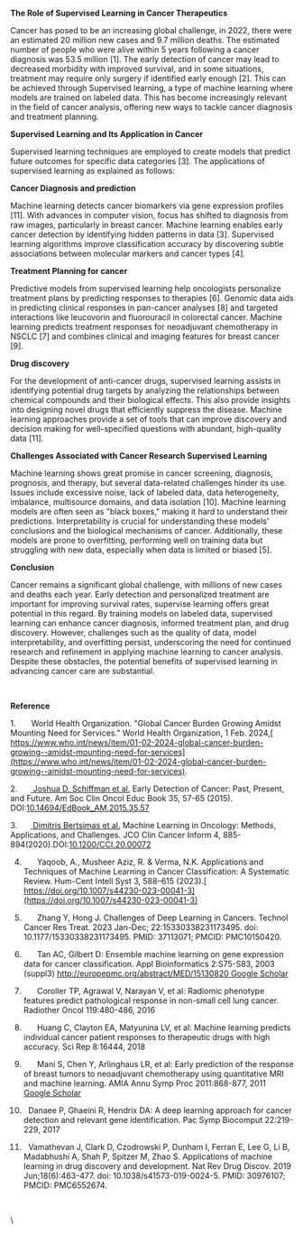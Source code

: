**The Role of Supervised Learning in Cancer Therapeutics**

Cancer has posed to be an increasing global challenge, in 2022, there were an estimated 20 million new cases and 9.7 million deaths. The estimated number of people who were alive within 5 years following a cancer diagnosis was 53.5 million [1]. The early detection of cancer may lead to decreased morbidity with improved survival, and in some situations, treatment may require only surgery if identified early enough [2]. This can be achieved through Supervised learning, a type of machine learning where models are trained on labeled data. This has become increasingly relevant in the field of cancer analysis, offering new ways to tackle cancer diagnosis and treatment planning.

**Supervised Learning and Its Application in Cancer**

Supervised learning techniques are employed to create models that predict future outcomes for specific data categories [3]. The applications of supervised learning as explained as follows:

**Cancer Diagnosis and prediction**

Machine learning detects cancer biomarkers via gene expression profiles [11]. With advances in computer vision, focus has shifted to diagnosis from raw images, particularly in breast cancer. Machine learning enables early cancer detection by identifying hidden patterns in data [3]. Supervised learning algorithms improve classification accuracy by discovering subtle associations between molecular markers and cancer types [4].

**Treatment Planning for cancer**

Predictive models from supervised learning help oncologists personalize treatment plans by predicting responses to therapies [6]. Genomic data aids in predicting clinical responses in pan-cancer analyses [8] and targeted interactions like leucovorin and fluorouracil in colorectal cancer. Machine learning predicts treatment responses for neoadjuvant chemotherapy in NSCLC [7] and combines clinical and imaging features for breast cancer [9].

**Drug discovery**

For the development of anti-cancer drugs, supervised learning assists in identifying potential drug targets by analyzing the relationships between chemical compounds and their biological effects. This also provide insights into designing novel drugs that efficiently suppress the disease. Machine learning approaches provide a set of tools that can improve discovery and decision making for well-specified questions with abundant, high-quality data [11].

**Challenges Associated with Cancer Research Supervised Learning**

Machine learning shows great promise in cancer screening, diagnosis, prognosis, and therapy, but several data-related challenges hinder its use. Issues include excessive noise, lack of labeled data, data heterogeneity, imbalance, multisource domains, and data isolation [10]. Machine learning models are often seen as "black boxes," making it hard to understand their predictions. Interpretability is crucial for understanding these models' conclusions and the biological mechanisms of cancer. Additionally, these models are prone to overfitting, performing well on training data but struggling with new data, especially when data is limited or biased [5].

**Conclusion**

Cancer remains a significant global challenge, with millions of new cases and deaths each year. Early detection and personalized treatment are important for improving survival rates, supervise learning offers great potential in this regard. By training models on labeled data, supervised learning can enhance cancer diagnosis, informed treatment plan, and drug discovery. However, challenges such as the quality of data, model interpretability, and overfitting persist, underscoring the need for continued research and refinement in applying machine learning to cancer analysis. Despite these obstacles, the potential benefits of supervised learning in advancing cancer care are substantial.

 

**Reference**

1\.       World Health Organization. "Global Cancer Burden Growing Amidst Mounting Need for Services." World Health Organization, 1 Feb. 2024,[ https://www.who.int/news/item/01-02-2024-global-cancer-burden-growing--amidst-mounting-need-for-services](https://www.who.int/news/item/01-02-2024-global-cancer-burden-growing--amidst-mounting-need-for-services).

2.      [ Joshua D. Schiffman et al.](https://ascopubs.org/author/Schiffman%2C+Joshua+D) Early Detection of Cancer: Past, Present, and Future. Am Soc Clin Oncol Educ Book 35, 57-65 (2015). DOI:[10.14694/EdBook\_AM.2015.35.57](https://doi.org/10.14694/EdBook_AM.2015.35.57)

3.      [ Dimitris Bertsimas et al.](https://ascopubs.org/author/Bertsimas%2C+Dimitris) Machine Learning in Oncology: Methods, Applications, and Challenges. JCO Clin Cancer Inform 4, 885-894(2020).DOI:[10.1200/CCI.20.00072](https://doi.org/10.1200/CCI.20.00072)

4.       Yaqoob, A., Musheer Aziz, R. & Verma, N.K. Applications and Techniques of Machine Learning in Cancer Classification: A Systematic Review. Hum-Cent Intell Syst 3, 588–615 (2023).[ https://doi.org/10.1007/s44230-023-00041-3](https://doi.org/10.1007/s44230-023-00041-3)

5.       Zhang Y, Hong J. Challenges of Deep Learning in Cancers. Technol Cancer Res Treat. 2023 Jan-Dec; 22:15330338231173495. doi: 10.1177/15330338231173495. PMID: 37113071; PMCID: PMC10150420.

6.       Tan AC, Gilbert D: Ensemble machine learning on gene expression data for cancer classification. Appl Bioinformatics 2:S75-S83, 2003 (suppl3) [http://europepmc.org/abstract/MED/15130820 Google Scholar](http://europepmc.org/abstract/MED/15130820)

7.       Coroller TP, Agrawal V, Narayan V, et al: Radiomic phenotype features predict pathological response in non-small cell lung cancer. Radiother Oncol 119:480-486, 2016

8.       Huang C, Clayton EA, Matyunina LV, et al: Machine learning predicts individual cancer patient responses to therapeutic drugs with high accuracy. Sci Rep 8:16444, 2018

9.       Mani S, Chen Y, Arlinghaus LR, et al: Early prediction of the response of breast tumors to neoadjuvant chemotherapy using quantitative MRI and machine learning. AMIA Annu Symp Proc 2011:868-877, 2011[ Google Scholar](https://scholar.google.com/scholar_lookup?title=Early+prediction+of+the+response+of+breast+tumors+to+neoadjuvant+chemotherapy+using+quantitative+MRI+and+machine+learning\&author=S+Mani\&author=Y+Chen\&author=LR+Arlinghaus\&publication_year=2011\&journal=AMIA+Annu+Symp+Proc\&pages=868-877\&pmid=22195145)

10.   Danaee P, Ghaeini R, Hendrix DA: A deep learning approach for cancer detection and relevant gene identification. Pac Symp Biocomput 22:219-229, 2017

11.   Vamathevan J, Clark D, Czodrowski P, Dunham I, Ferran E, Lee G, Li B, Madabhushi A, Shah P, Spitzer M, Zhao S. Applications of machine learning in drug discovery and development. Nat Rev Drug Discov. 2019 Jun;18(6):463-477. doi: 10.1038/s41573-019-0024-5. PMID: 30976107; PMCID: PMC6552674.

 

<!--StartFragment-->\ <!--EndFragment-->

